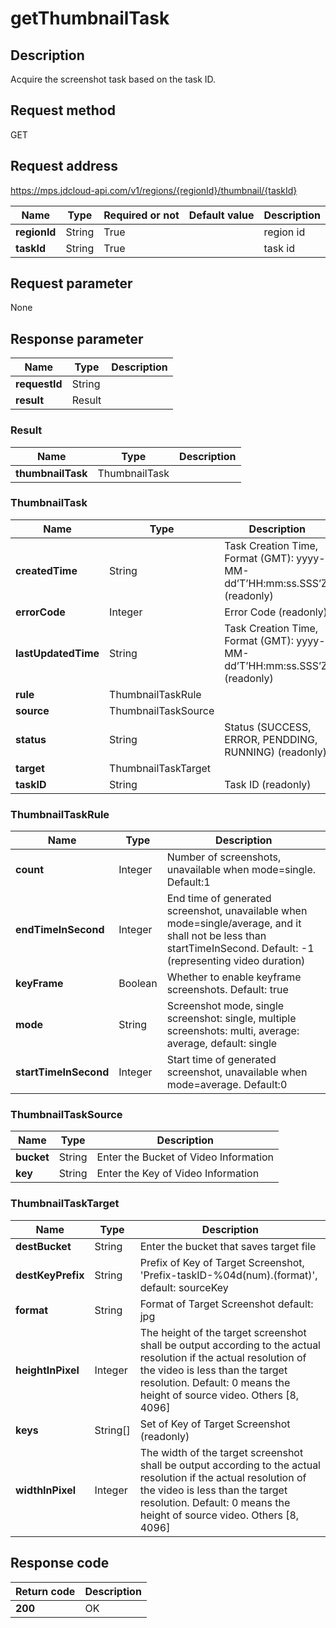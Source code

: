 # getThumbnailTask


## Description
Acquire the screenshot task based on the task ID.

## Request method
GET

## Request address
https://mps.jdcloud-api.com/v1/regions/{regionId}/thumbnail/{taskId}

|Name|Type|Required or not|Default value|Description|
|---|---|---|---|---|
|**regionId**|String|True| |region id|
|**taskId**|String|True| |task id|

## Request parameter
None


## Response parameter
|Name|Type|Description|
|---|---|---|
|**requestId**|String| |
|**result**|Result| |


### Result
|Name|Type|Description|
|---|---|---|
|**thumbnailTask**|ThumbnailTask| |
### ThumbnailTask
|Name|Type|Description|
|---|---|---|
|**createdTime**|String|Task Creation Time, Format (GMT): yyyy-MM-dd’T’HH:mm:ss.SSS’Z’  (readonly)|
|**errorCode**|Integer|Error Code (readonly)|
|**lastUpdatedTime**|String|Task Creation Time, Format (GMT): yyyy-MM-dd’T’HH:mm:ss.SSS’Z’  (readonly)|
|**rule**|ThumbnailTaskRule| |
|**source**|ThumbnailTaskSource| |
|**status**|String|Status (SUCCESS, ERROR, PENDDING, RUNNING) (readonly)|
|**target**|ThumbnailTaskTarget| |
|**taskID**|String|Task ID (readonly)|
### ThumbnailTaskRule
|Name|Type|Description|
|---|---|---|
|**count**|Integer|Number of screenshots, unavailable when mode=single. Default:1|
|**endTimeInSecond**|Integer|End time of generated screenshot, unavailable when mode=single/average, and it shall not be less than startTimeInSecond. Default: -1 (representing video duration)|
|**keyFrame**|Boolean|Whether to enable keyframe screenshots. Default: true|
|**mode**|String|Screenshot mode, single screenshot: single, multiple screenshots: multi, average: average, default: single|
|**startTimeInSecond**|Integer|Start time of generated screenshot, unavailable when mode=average. Default:0|
### ThumbnailTaskSource
|Name|Type|Description|
|---|---|---|
|**bucket**|String|Enter the Bucket of Video Information|
|**key**|String|Enter the Key of Video Information|
### ThumbnailTaskTarget
|Name|Type|Description|
|---|---|---|
|**destBucket**|String|Enter the bucket that saves target file|
|**destKeyPrefix**|String|Prefix of Key of Target Screenshot, 'Prefix-taskID-%04d(num).(format)', default: sourceKey|
|**format**|String|Format of Target Screenshot default: jpg|
|**heightInPixel**|Integer|The height of the target screenshot shall be output according to the actual resolution if the actual resolution of the video is less than the target resolution. Default:  0 means the height of source video. Others [8, 4096]|
|**keys**|String[]|Set of Key of Target Screenshot (readonly)|
|**widthInPixel**|Integer|The width of the target screenshot shall be output according to the actual resolution if the actual resolution of the video is less than the target resolution. Default: 0 means the height of source video. Others [8, 4096]|

## Response code
|Return code|Description|
|---|---|
|**200**|OK|
